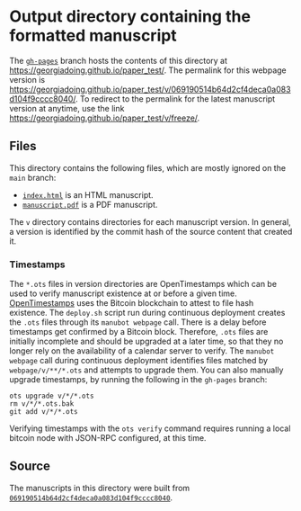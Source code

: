 # Output directory containing the formatted manuscript

The [`gh-pages`](https://github.com/georgiadoing/paper_test/tree/gh-pages) branch hosts the contents of this directory at <https://georgiadoing.github.io/paper_test/>.
The permalink for this webpage version is <https://georgiadoing.github.io/paper_test/v/069190514b64d2cf4deca0a083d104f9cccc8040/>.
To redirect to the permalink for the latest manuscript version at anytime, use the link <https://georgiadoing.github.io/paper_test/v/freeze/>.

## Files

This directory contains the following files, which are mostly ignored on the `main` branch:

+ [`index.html`](index.html) is an HTML manuscript.
+ [`manuscript.pdf`](manuscript.pdf) is a PDF manuscript.

The `v` directory contains directories for each manuscript version.
In general, a version is identified by the commit hash of the source content that created it.

### Timestamps

The `*.ots` files in version directories are OpenTimestamps which can be used to verify manuscript existence at or before a given time.
[OpenTimestamps](https://opentimestamps.org/) uses the Bitcoin blockchain to attest to file hash existence.
The `deploy.sh` script run during continuous deployment creates the `.ots` files through its `manubot webpage` call.
There is a delay before timestamps get confirmed by a Bitcoin block.
Therefore, `.ots` files are initially incomplete and should be upgraded at a later time, so that they no longer rely on the availability of a calendar server to verify.
The `manubot webpage` call during continuous deployment identifies files matched by `webpage/v/**/*.ots` and attempts to upgrade them.
You can also manually upgrade timestamps, by running the following in the `gh-pages` branch:

```shell
ots upgrade v/*/*.ots
rm v/*/*.ots.bak
git add v/*/*.ots
```

Verifying timestamps with the `ots verify` command requires running a local bitcoin node with JSON-RPC configured, at this time.

## Source

The manuscripts in this directory were built from
[`069190514b64d2cf4deca0a083d104f9cccc8040`](https://github.com/georgiadoing/paper_test/commit/069190514b64d2cf4deca0a083d104f9cccc8040).
